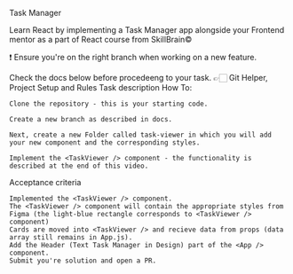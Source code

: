 Task Manager

Learn React by implementing a Task Manager app alongside your Frontend mentor as a part of React course from SkillBrain©

❗️ Ensure you're on the right branch when working on a new feature.

Check the docs below before procedeeng to your task. 👉🏻 Git Helper, Project Setup and Rules
Task description
How To:

    Clone the repository - this is your starting code.

    Create a new branch as described in docs.

    Next, create a new Folder called task-viewer in which you will add your new component and the corresponding styles.

    Implement the <TaskViewer /> component - the functionality is described at the end of this video.

Acceptance criteria

    Implemented the <TaskViewer /> component.
    The <TaskViewer /> component will contain the appropriate styles from Figma (the light-blue rectangle corresponds to <TaskViewer /> component)
    Cards are moved into <TaskViewer /> and recieve data from props (data array still remains in App.js).
    Add the Header (Text Task Manager in Design) part of the <App /> component.
    Submit you're solution and open a PR.
